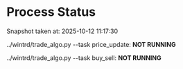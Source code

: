 # Process Status

Snapshot taken at: 2025-10-12 11:17:30

../wintrd/trade_algo.py --task price_update: **NOT RUNNING**

../wintrd/trade_algo.py --task buy_sell: **NOT RUNNING**

